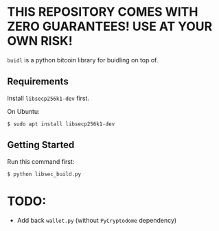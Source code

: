 # THIS REPOSITORY COMES WITH ZERO GUARANTEES! USE AT YOUR OWN RISK!

`buidl` is a python bitcoin library for buidling on top of.

## Requirements

Install `libsecp256k1-dev` first.

On Ubuntu:

`$ sudo apt install libsecp256k1-dev`

## Getting Started

Run this command first:

`$ python libsec_build.py`


# TODO:
* Add back `wallet.py` (without `PyCryptodome` dependency)
